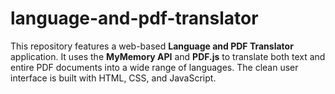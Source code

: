# language-and-pdf-translator
This repository features a web-based **Language and PDF Translator** application. It uses the **MyMemory API** and **PDF.js** to translate both text and entire PDF documents into a wide range of languages. The clean user interface is built with HTML, CSS, and JavaScript.
